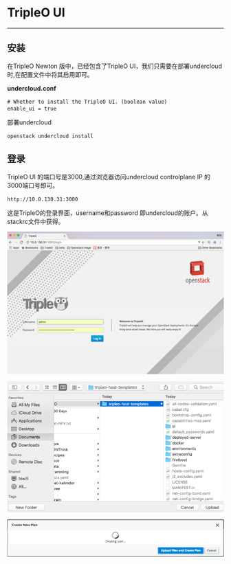 # TripleO UI

---

## 安装

在TripleO Newton 版中，已经包含了TripleO UI，我们只需要在部署undercloud时,在配置文件中将其启用即可。

**undercloud.conf**

```
# Whether to install the TripleO UI. (boolean value)
enable_ui = true
```

部署undercloud

```
openstack undercloud install
```

## 登录

TripleO UI 的端口号是3000,通过浏览器访问undercloud controlplane IP 的3000端口号即可。

```
http://10.0.130.31:3000
```

这是TripleO的登录界面，username和password 即undercloud的账户。从stackrc文件中获得。

![](/assets/TripleO-UI-1.png)







![](/assets/TripleO-UI-2.png)





![](/assets/TripleO-UI-3.png)

